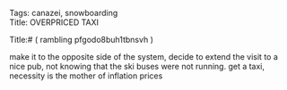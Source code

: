 Tags: canazei, snowboarding  
Title: OVERPRICED TAXI  
  
Title:# ( rambling pfgodo8buh1tbnsvh )  
  
make it to the opposite side of the system, decide to extend the visit to a nice pub, not knowing that the ski buses were not running. get a taxi, necessity is the mother of inflation prices  
